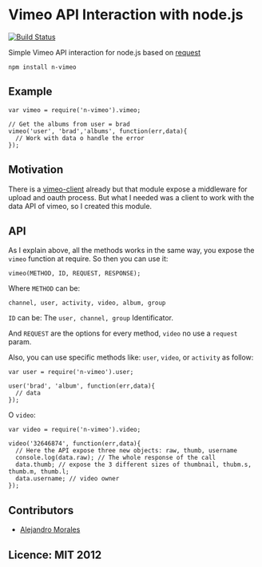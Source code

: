 # Vimeo API Interaction with node.js

[![Build Status](https://secure.travis-ci.org/alejandromg/node-vimeo.png)](http://travis-ci.org/alejandromg/node-vimeo)


Simple Vimeo API interaction for node.js based on [request](http://github.com/mikeal/request)

`npm install n-vimeo`
  
## Example

    var vimeo = require('n-vimeo').vimeo;

    // Get the albums from user = brad
    vimeo('user', 'brad','albums', function(err,data){
      // Work with data o handle the error
    });

## Motivation

There is a [vimeo-client](https://github.com/tih-ra/vimeo-client) already but that module expose a middleware for upload and oauth process. 
But what I needed was a client to work with the data API of vimeo, so I created this module.

## API

As I explain above, all the methods works in the same way, you expose the `vimeo` function at require. So
then you can use it:

    vimeo(METHOD, ID, REQUEST, RESPONSE);

Where `METHOD` can be:

    channel, user, activity, video, album, group

`ID` can be: The `user, channel, group` Identificator.

And `REQUEST` are the options for every method, `video` no use a `request` param.

Also, you can use specific methods like: `user`, `video`, or `activity` as follow:

    var user = require('n-vimeo').user;

    user('brad', 'album', function(err,data){
      // data
    });

O `video`:
  
    var video = require('n-vimeo').video;

    video('32646874', function(err,data){
      // Here the API expose three new objects: raw, thumb, username
      console.log(data.raw); // The whole response of the call
      data.thumb; // expose the 3 different sizes of thumbnail, thubm.s, thumb.m, thumb.l;
      data.username; // video owner
    });

    

## Contributors

* [Alejandro Morales](http://alejandromorales.co.cc)

## Licence:  MIT 2012
